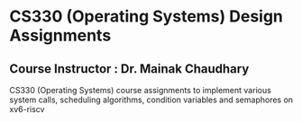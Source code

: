 # CS330 (Operating Systems) Design Assignments
## Course Instructor : Dr. Mainak Chaudhary
CS330 (Operating Systems) course assignments to implement various system calls, scheduling algorithms, condition variables and semaphores on xv6-riscv



